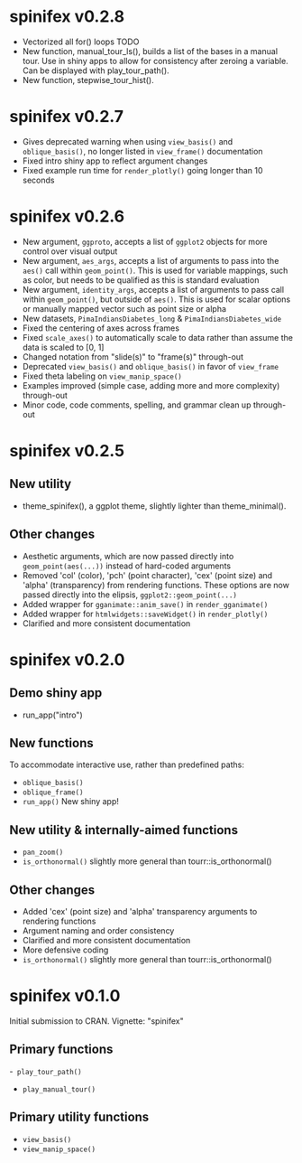 # spinifex v0.2.8

- Vectorized all for() loops
TODO
- New function, manual_tour_ls(), builds a list of the bases in a manual tour. 
Use in shiny apps to allow for consistency after zeroing a variable. 
Can be displayed with play_tour_path().
- New function, stepwise_tour_hist().


# spinifex v0.2.7

- Gives deprecated warning when using `view_basis()` and `oblique_basis()`, no longer listed in `view_frame()` documentation
- Fixed intro shiny app to reflect argument changes
- Fixed example run time for `render_plotly()` going longer than 10 seconds

# spinifex v0.2.6

- New argument, `ggproto`, accepts a list of `ggplot2` objects for more control over visual output
- New argument, `aes_args`, accepts a list of arguments to pass into the `aes()` call within `geom_point()`. This is used for variable mappings, such as color, but needs to be qualified as this is standard evaluation
- New argument, `identity_args`, accepts a list of arguments to pass call within `geom_point()`, but outside of `aes()`. This is used for scalar options or manually mapped vector such as point size or alpha
- New datasets, `PimaIndiansDiabetes_long` & `PimaIndiansDiabetes_wide`
- Fixed the centering of axes across frames
- Fixed `scale_axes()` to automatically scale to data rather than assume the data is scaled to [0, 1]
- Changed notation from "slide(s)" to "frame(s)" through-out
- Deprecated `view_basis()` and `oblique_basis()` in favor of `view_frame`
- Fixed theta labeling on `view_manip_space()`
- Examples improved (simple case, adding more and more complexity) through-out 
- Minor code, code comments, spelling, and grammar clean up through-out


# spinifex v0.2.5

## New utility

- theme_spinifex(), a ggplot theme, slightly lighter than theme_minimal().

## Other changes

- Aesthetic arguments, which are now passed directly into `geom_point(aes(...))` instead of hard-coded arguments
- Removed 'col' (color), 'pch' (point character), 'cex' (point size) and 'alpha' (transparency) from rendering functions. These options are now passed directly into the elipsis, `ggplot2::geom_point(...)`
- Added wrapper for `gganimate::anim_save()` in `render_gganimate()` 
- Added wrapper for `htmlwidgets::saveWidget()` in `render_plotly()`
- Clarified and more consistent documentation


# spinifex v0.2.0

## Demo shiny app

- run_app("intro")

## New functions
To accommodate interactive use, rather than predefined paths:

- `oblique_basis()`
- `oblique_frame()`
- `run_app()` New shiny app!

## New utility & internally-aimed functions

- `pan_zoom()`
- `is_orthonormal()` slightly more general than tourr::is_orthonormal()

## Other changes

- Added 'cex' (point size) and 'alpha' transparency arguments to rendering functions
- Argument naming and order consistency
- Clarified and more consistent documentation
- More defensive coding
- `is_orthonormal()` slightly more general than tourr::is_orthonormal()


# spinifex v0.1.0

Initial submission to CRAN. Vignette: "spinifex"

## Primary functions

-` play_tour_path()`
- `play_manual_tour()`

## Primary utility functions

- `view_basis()`
- `view_manip_space()`
